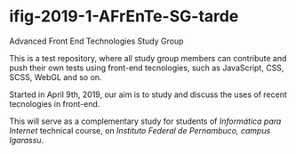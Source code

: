 # ifig-2019-1-AFrEnTe-SG-tarde
Advanced Front End Technologies Study Group

This is a test repository, where all study group members can contribute and push their own tests using front-end tecnologies, such as JavaScript, CSS, SCSS, WebGL and so on.

Started in April 9th, 2019, our aim is to study and discuss the uses of recent tecnologies in front-end.

This will serve as a complementary study for students of *Informática para Internet* technical course, on *Instituto Federal de Pernambuco, campus Igarassu*.
